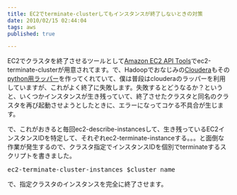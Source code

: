 ```yaml
---
title: EC2でterminate-clusterしてもインスタンスが終了しないときの対策
date: 2010/02/15 02:44:04
tags: aws
published: true

---
```


<p>EC2でクラスタを終了させるツールとして<a href="http://developer.amazonwebservices.com/connect/entry.jspa?externalID=351&categoryID=88">Amazon EC2 API Tools</a>でec2-terminate-clusterが用意されてます。で、Hadoopでおなじみの<a href="http://www.cloudera.com/">Cloudera</a>もその<a href="http://archive.cloudera.com/docs/_getting_started.html">python用ラッパー</a>を作ってくれていて、僕は普段はclouderaのラッパーを利用していますが、これがよく終了に失敗します。失敗するとどうなるか？というと、いくつかインスタンスが生き残っていて、終了させたクラスタと同名のクラスタを再び起動させようとしたときに、エラーになってコケる不具合が生じます。</p>

<p>で、これがおきると毎回ec2-describe-instancesして、生き残っているEC2インスタンスIDを特定して、それぞれec2-terminate-instanceする。。。と面倒な作業が発生するので、クラスタ指定でインスタンスIDを個別でterminateするスクリプトを書きました。</p>

<p><script src="http://gist.github.com/304141.js"></script></p>

<p><pre>ec2-terminate-cluster-instances $cluster_name</pre></p>

<p>で、指定クラスタのインスタンスを完全に終了させます。</p>


